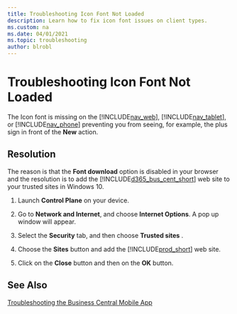 ```yaml
---
title: Troubleshooting Icon Font Not Loaded
description: Learn how to fix icon font issues on client types.
ms.custom: na
ms.date: 04/01/2021
ms.topic: troubleshooting
author: blrobl
---
```


# Troubleshooting Icon Font Not Loaded

The Icon font is missing on the [!INCLUDE[nav_web](includes/nav_web_md.md)], [!INCLUDE[nav_tablet](includes/nav_tablet_md.md)], or [!INCLUDE[nav_phone](includes/nav_phone_md.md)] preventing you from seeing, for example, the plus sign in front of the **New** action.  
  
## Resolution

The reason is that the **Font download** option is disabled in your browser and the resolution is to add the [!INCLUDE[d365_bus_cent_short](includes/d365_bus_cent_short_md.md)] web site to your trusted sites in Windows 10.  
  
1. Launch **Control Plane** on your device.  
  
2. Go to **Network and Internet**, and choose **Internet Options**. A pop up window will appear.
  
3. Select the  **Security** tab, and then choose **Trusted sites** .  
  
4. Choose the **Sites** button and add the [!INCLUDE[prod_short](includes/prod_short.md)] web site.  
  
5. Click on the **Close** button and then on the **OK** button.  
  
## See Also

[Troubleshooting the Business Central Mobile App](devenv-Troubleshooting-the-Mobile-App.md)  